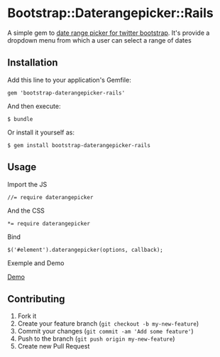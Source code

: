 # Bootstrap::Daterangepicker::Rails

A simple gem to [date range picker for twitter bootstrap](https://github.com/dangrossman/bootstrap-daterangepicker). 
It's provide a dropdown menu from which a user can select a range of dates


## Installation

Add this line to your application's Gemfile:

    gem 'bootstrap-daterangepicker-rails'

And then execute:

    $ bundle

Or install it yourself as:

    $ gem install bootstrap-daterangepicker-rails

## Usage

Import the JS

    //= require daterangepicker

And the CSS

	*= require daterangepicker

Bind

    $('#element').daterangepicker(options, callback);

Exemple and Demo

[Demo](http://www.dangrossman.info/2012/08/20/a-date-range-picker-for-twitter-bootstrap/)



## Contributing

1. Fork it
2. Create your feature branch (`git checkout -b my-new-feature`)
3. Commit your changes (`git commit -am 'Add some feature'`)
4. Push to the branch (`git push origin my-new-feature`)
5. Create new Pull Request
